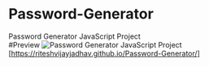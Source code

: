 # Password-Generator
Password Generator JavaScript Project
<br>
#Preview
![Password Generator JavaScript Project](https://github.com/riteshvijayjadhav/Password-Generator/assets/121049948/19b5101c-1f57-4212-a389-9b0b154f013c)
[https://riteshvijayjadhav.github.io/Password-Generator/]
